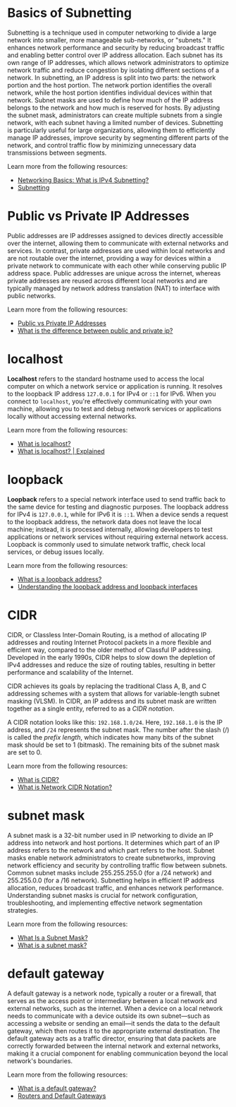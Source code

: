 # Basics of Subnetting

Subnetting is a technique used in computer networking to divide a large network into smaller, more manageable sub-networks, or "subnets." It enhances network performance and security by reducing broadcast traffic and enabling better control over IP address allocation. Each subnet has its own range of IP addresses, which allows network administrators to optimize network traffic and reduce congestion by isolating different sections of a network. In subnetting, an IP address is split into two parts: the network portion and the host portion. The network portion identifies the overall network, while the host portion identifies individual devices within that network. Subnet masks are used to define how much of the IP address belongs to the network and how much is reserved for hosts. By adjusting the subnet mask, administrators can create multiple subnets from a single network, with each subnet having a limited number of devices. Subnetting is particularly useful for large organizations, allowing them to efficiently manage IP addresses, improve security by segmenting different parts of the network, and control traffic flow by minimizing unnecessary data transmissions between segments.

Learn more from the following resources:

- [Networking Basics: What is IPv4 Subnetting?](https://www.cbtnuggets.com/blog/technology/networking/networking-basics-what-is-ipv4-subnetting)
- [Subnetting](https://www.youtube.com/playlist?list=PLIhvC56v63IKrRHh3gvZZBAGvsvOhwrRF)

# Public vs Private IP Addresses

Public addresses are IP addresses assigned to devices directly accessible over the internet, allowing them to communicate with external networks and services. In contrast, private addresses are used within local networks and are not routable over the internet, providing a way for devices within a private network to communicate with each other while conserving public IP address space. Public addresses are unique across the internet, whereas private addresses are reused across different local networks and are typically managed by network address translation (NAT) to interface with public networks.

Learn more from the following resources:

- [Public vs Private IP Addresses](https://www.avast.com/c-ip-address-public-vs-private)
- [What is the difference between public and private ip?](https://www.youtube.com/watch?v=R6Czae6Iow4&t=1s)

# localhost

**Localhost** refers to the standard hostname used to access the local computer on which a network service or application is running. It resolves to the loopback IP address `127.0.0.1` for IPv4 or `::1` for IPv6. When you connect to `localhost`, you're effectively communicating with your own machine, allowing you to test and debug network services or applications locally without accessing external networks.

Learn more from the following resources:

- [What is localhost?](https://www.freecodecamp.org/news/what-is-localhost/)
- [What is localhost? | Explained](https://www.youtube.com/watch?v=m98GX51T5dI)

# loopback

**Loopback** refers to a special network interface used to send traffic back to the same device for testing and diagnostic purposes. The loopback address for IPv4 is `127.0.0.1`, while for IPv6 it is `::1`. When a device sends a request to the loopback address, the network data does not leave the local machine; instead, it is processed internally, allowing developers to test applications or network services without requiring external network access. Loopback is commonly used to simulate network traffic, check local services, or debug issues locally.

Learn more from the following resources:

- [What is a loopback address?](https://www.geeksforgeeks.org/what-is-a-loopback-address/)
- [Understanding the loopback address and loopback interfaces](https://study-ccna.com/loopback-interface-loopback-address/)

# CIDR

CIDR, or Classless Inter-Domain Routing, is a method of allocating IP addresses and routing Internet Protocol packets in a more flexible and efficient way, compared to the older method of Classful IP addressing. Developed in the early 1990s, CIDR helps to slow down the depletion of IPv4 addresses and reduce the size of routing tables, resulting in better performance and scalability of the Internet.

CIDR achieves its goals by replacing the traditional Class A, B, and C addressing schemes with a system that allows for variable-length subnet masking (VLSM). In CIDR, an IP address and its subnet mask are written together as a single entity, referred to as a _CIDR notation_.

A CIDR notation looks like this: `192.168.1.0/24`. Here, `192.168.1.0` is the IP address, and `/24` represents the subnet mask. The number after the slash (/) is called the _prefix length_, which indicates how many bits of the subnet mask should be set to 1 (bitmask). The remaining bits of the subnet mask are set to 0.

Learn more from the following resources:

- [What is CIDR?](https://aws.amazon.com/what-is/cidr/)
- [What is Network CIDR Notation?](https://www.youtube.com/watch?v=tpa9QSiiiUo)

# subnet mask

A subnet mask is a 32-bit number used in IP networking to divide an IP address into network and host portions. It determines which part of an IP address refers to the network and which part refers to the host. Subnet masks enable network administrators to create subnetworks, improving network efficiency and security by controlling traffic flow between subnets. Common subnet masks include 255.255.255.0 (for a /24 network) and 255.255.0.0 (for a /16 network). Subnetting helps in efficient IP address allocation, reduces broadcast traffic, and enhances network performance. Understanding subnet masks is crucial for network configuration, troubleshooting, and implementing effective network segmentation strategies.

Learn more from the following resources:

- [What Is a Subnet Mask?](https://www.spiceworks.com/tech/networking/articles/what-is-subnet-mask/)
- [What is a subnet mask?](https://www.youtube.com/watch?v=s_Ntt6eTn94)

# default gateway

A default gateway is a network node, typically a router or a firewall, that serves as the access point or intermediary between a local network and external networks, such as the internet. When a device on a local network needs to communicate with a device outside its own subnet—such as accessing a website or sending an email—it sends the data to the default gateway, which then routes it to the appropriate external destination. The default gateway acts as a traffic director, ensuring that data packets are correctly forwarded between the internal network and external networks, making it a crucial component for enabling communication beyond the local network's boundaries.

Learn more from the following resources:

- [What is a default gateway?](https://nordvpn.com/blog/what-is-a-default-gateway/?srsltid=AfmBOoosi5g4acnT9Gv_B86FMGr72hWDhk8J-4jr1HvxPCSu96FikCyw)
- [Routers and Default Gateways](https://www.youtube.com/watch?v=JOomC1wFrbU)
